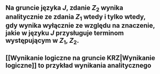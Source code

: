 ## Na gruncie języka $J$, zdanie $Z_2$ **wynika analitycznie** ze zdania $Z_1$ wtedy i tylko wtedy, gdy wynika wyłącznie ze względu na znaczenie, jakie w języku $J$ przysługuje terminom występującym w $Z_1$, $Z_2$.
## [[Wynikanie logiczne na gruncie KRZ|Wynikanie logiczne]] to przykład wynikania analitycznego